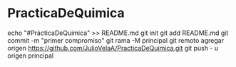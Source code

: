 # PracticaDeQuimica
echo "#PrácticaDeQuimica" >> README.md 
git init 
git add README.md 
git commit -m "primer compromiso" 
git rama -M principal 
git remoto agregar origen https://github.com/JulioVelaA/PracticaDeQuimica.git
 git push - u origen principal
